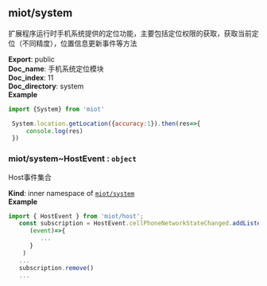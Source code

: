 <a name="module_miot/system"></a>

## miot/system
扩展程序运行时手机系统提供的定位功能，主要包括定位权限的获取，获取当前定位（不同精度），位置信息更新事件等方法

**Export**: public  
**Doc_name**: 手机系统定位模块  
**Doc_index**: 11  
**Doc_directory**: system  
**Example**  
```js
import {System} from 'miot'

 System.location.getLocation({accuracy:1}).then(res=>{
     console.log(res)
 })
```
<a name="module_miot/system..HostEvent"></a>

### miot/system~HostEvent : <code>object</code>
Host事件集合

**Kind**: inner namespace of [<code>miot/system</code>](#module_miot/system)  
**Example**  
```js
import { HostEvent } from 'miot/host';
   const subscription = HostEvent.cellPhoneNetworkStateChanged.addListener(
      (event)=>{
         ...
      }
    )
   ...
   subscription.remove()
   ...
```

